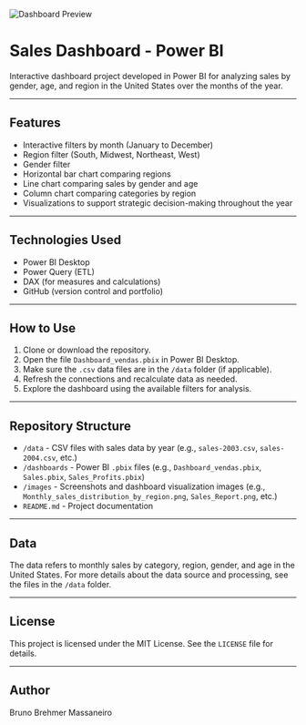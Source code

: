 ![Dashboard Preview](vendas_região.png)

# Sales Dashboard - Power BI

Interactive dashboard project developed in Power BI for analyzing sales by gender, age, and region in the United States over the months of the year.

---

## Features

- Interactive filters by month (January to December)  
- Region filter (South, Midwest, Northeast, West)  
- Gender filter  
- Horizontal bar chart comparing regions  
- Line chart comparing sales by gender and age  
- Column chart comparing categories by region  
- Visualizations to support strategic decision-making throughout the year  

---

## Technologies Used

- Power BI Desktop  
- Power Query (ETL)  
- DAX (for measures and calculations)  
- GitHub (version control and portfolio)  

---

## How to Use

1. Clone or download the repository.  
2. Open the file `Dashboard_vendas.pbix` in Power BI Desktop.  
3. Make sure the `.csv` data files are in the `/data` folder (if applicable).  
4. Refresh the connections and recalculate data as needed.  
5. Explore the dashboard using the available filters for analysis.  

---

## Repository Structure

- `/data` - CSV files with sales data by year (e.g., `sales-2003.csv`, `sales-2004.csv`, etc.)  
- `/dashboards` - Power BI `.pbix` files (e.g., `Dashboard_vendas.pbix`, `Sales.pbix`, `Sales_Profits.pbix`)  
- `/images` - Screenshots and dashboard visualization images (e.g., `Monthly_sales_distribution_by_region.png`, `Sales_Report.png`, etc.)  
- `README.md` - Project documentation  

---

## Data

The data refers to monthly sales by category, region, gender, and age in the United States. For more details about the data source and processing, see the files in the `/data` folder.

---

## License

This project is licensed under the MIT License. See the `LICENSE` file for details.

---

## Author

Bruno Brehmer Massaneiro
